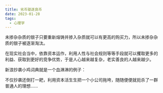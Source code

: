 ```yaml
---
title: 劣币驱逐良币
date: 2023-01-28
tags:
  - 心理学
---
```


未掺杂杂质的银子只要重新熔铸并掺入杂质就可以有更高的购买力，所以未掺杂杂质的银子被逐渐淘汰。

<!--more-->

在现实社会当中，依靠资本运作，利用人性与社会规则等等手段就可以攫取更多的利益、获取到更好的竞争优势，于是人心越来越复杂，老实善良的人越来越少。

新浪抄袭小鸡词典就是一个血淋淋的例子：

不仅抄袭还倒打一耙，利用资本活生生把一个小公司拖垮，随随便便就扼杀了一群普通人的理想……

